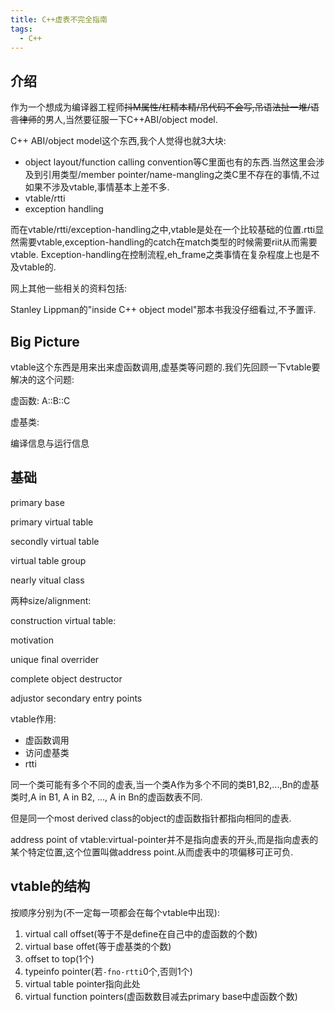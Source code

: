 ```yaml
---
title: C++虚表不完全指南
tags:
  - C++
---
```


## 介绍

作为一个想成为编译器工程师<del>抖M属性/杠精本精/吊代码不会写,吊语法扯一堆/语言律师</del>的男人,当然要征服一下C++ABI/object model.

C++ ABI/object model这个东西,我个人觉得也就3大块:

* object layout/function calling convention等C里面也有的东西.当然这里会涉及到引用类型/member pointer/name-mangling之类C里不存在的事情,不过如果不涉及vtable,事情基本上差不多.
* vtable/rtti
* exception handling

而在vtable/rtti/exception-handling之中,vtable是处在一个比较基础的位置.rtti显然需要vtable,exception-handling的catch在match类型的时候需要riit从而需要vtable. Exception-handling在控制流程,eh_frame之类事情在复杂程度上也是不及vtable的.

网上其他一些相关的资料包括:

Stanley Lippman的"inside C++ object model"那本书我没仔细看过,不予置评.

## Big Picture

vtable这个东西是用来出来虚函数调用,虚基类等问题的.我们先回顾一下vtable要解决的这个问题:

虚函数: A::B::C

虚基类: 

编译信息与运行信息

## 基础

primary base

primary virtual table

secondly virtual table

virtual table group

nearly vitual class 

两种size/alignment:

construction virtual table:

motivation

unique final overrider

complete object destructor

adjustor secondary entry points

vtable作用:

* 虚函数调用
* 访问虚基类
* rtti

同一个类可能有多个不同的虚表,当一个类A作为多个不同的类B1,B2,...,Bn的虚基类时,A in B1, A in B2, ..., A in Bn的虚函数表不同.

但是同一个most derived class的object的虚函数指针都指向相同的虚表.

address point of vtable:virtual-pointer并不是指向虚表的开头,而是指向虚表的某个特定位置,这个位置叫做address point.从而虚表中的项偏移可正可负.

## vtable的结构

按顺序分别为(不一定每一项都会在每个vtable中出现):

1. virtual call offset(等于不是define在自己中的虚函数的个数)
2. virtual base offet(等于虚基类的个数)
3. offset to top(1个)
4. typeinfo pointer(若`-fno-rtti`0个,否则1个)
5. virtual table pointer指向此处
5. virtual function pointers(虚函数数目减去primary base中虚函数个数)